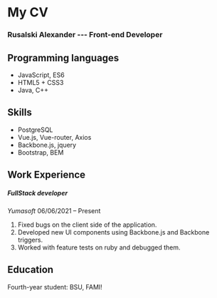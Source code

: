 # My CV
### Rusalski Alexander --- Front-end Developer

## Programming languages
- JavaScript, ES6
- HTML5 + CSS3
- Java, C++

## Skills
- PostgreSQL
- Vue.js, Vue-router, Axios
- Backbone.js, jquery
- Bootstrap, BEM

## Work Experience
##### FullStack developer
_Yumasoft_  06/06/2021 – Present
1. Fixed bugs on the client side of the application.
2. Developed new UI components using Backbone.js and Backbone triggers.
3. Worked with feature tests on ruby and debugged them.

## Education
Fourth-year student: BSU, FAMI!